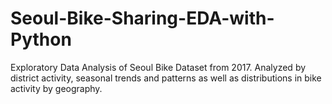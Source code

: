 # Seoul-Bike-Sharing-EDA-with-Python
Exploratory Data Analysis of Seoul Bike Dataset from 2017. Analyzed by district activity, seasonal trends and patterns as well as distributions in bike activity by geography.
